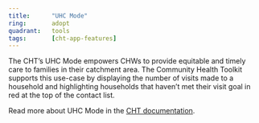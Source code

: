 ```yaml
---
title:      "UHC Mode"
ring:       adopt
quadrant:   tools
tags:       [cht-app-features]
---
```


The CHT’s UHC Mode empowers CHWs to provide equitable and timely care to families in their catchment area. 
The Community Health Toolkit supports this use-case by displaying the number of visits made to a household and highlighting households that haven’t met their visit goal in red at the top of the contact list.

Read more about UHC Mode in the [CHT documentation](https://docs.communityhealthtoolkit.org/apps/guides/forms/uhc-mode/).